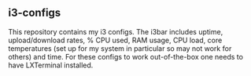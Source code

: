 ## i3-configs
This repository contains my i3 configs. The i3bar includes uptime, upload/download rates, % CPU used, RAM usage, CPU load, core temperatures (set up for my system in particular so may not work for others) and time. For these configs to work out-of-the-box one needs to have LXTerminal installed.  

